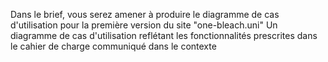 Dans le brief, vous serez amener à produire le diagramme de cas d'utilisation pour la première version du site "one-bleach.uni"
Un diagramme de cas d'utilisation reflétant les fonctionnalités prescrites dans le cahier de charge communiqué dans le contexte